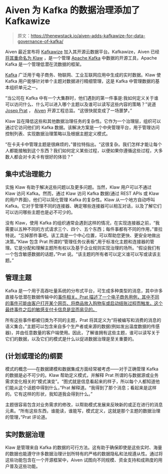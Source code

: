 # Aiven 为 Kafka 的数据治理添加了 Kafkawize

> 原文：<https://thenewstack.io/aiven-adds-kafkawize-for-data-governance-of-kafka/>

Aiven 最近宣布将 [Kafkawize](https://kafkawize.com/) 加入其开源云数据平台。Kafkawize，Aiven 已经[将其重命名为 Klaw](https://aiven.io/press/kafkawize-joins-aiven-to-continue-open-source-journey) ，是一个管理 [Apache Kafka](https://thenewstack.io/apache-kafka-cornerstone-iot-data-platform/) 中数据的开源工具，Apache Kafka 是一个管理低潜在流数据的框架。

[Kafka](https://kafka.apache.org/) 广泛用于电子商务、物联网、工业互联网应用中生成的实时数据。Klaw 使 Kafka 用户能够针对单个主题对数据进行精细管理，这是 Kafka 中管理数据的基本组织单元之一。

“当公司在 Kafka 中有一个大集群时，他们遇到的第一件事是:我如何定义关于谁可以访问什么、什么可以进入哪个主题以及谁可以读写这些内容的策略？”说道 [Josep Prat](https://de.linkedin.com/in/jlprat) ， [Aiven](https://aiven.io/) 开源工程总监。“这很快就变成了一场噩梦。”

Klaw 旨在降低这些和其他数据治理任务的复杂性。它作为一个治理层，组织可以通过它访问他们的 Kafka 数据。该解决方案是一个中央管理平台，用于管理访问控制列表、实现数据治理策略以及根据主题定义模式。

“在卡夫卡中管理主题是很麻烦的，”普拉特指出。“这很复杂。我们怎样才能让每个人都能接触到这个东西？我们如何定义某些过程，以便如果你遵循这些过程，大多数人都会对卡夫卡有很好的体验？”

## 集中式治理能力

实施 Klaw 有助于解决这些问题以及更多问题。当然，Klaw 用户可以不通过 Klaw 访问 Kafka。然而，通过 Klaw 访问 Kafka 数据(通过 REST APIs 或 Klaw 的用户界面)，他们可以简化管理 Kafka 的复杂性。Klaw 从一个地方自动呼叫 Kafka。它对于管理不同的连接器、确定哪些连接器可以相互对话，以及了解它们可以访问哪些主题也是必不可少的。

没有 Klaw，使用 Kafka 的组织通常会遇到这样的情况，在实现连接器之前，“我需要以五种不同的方式请求三个、四个、五个东西；每件事都有不同的作用，”普拉特说。“忘掉那件事吧。该工具是一个中心位置，可以帮助您更快、更安全地做出决策。”Klaw 包含 Prat 所谓的“管理任务仪表板”,用于标准化主题和连接器的管理。它是分配和理解主题所有权以及基于企业规则实现治理的场所。“假设我们有一个包含敏感数据的话题，”Prat 说。“该主题的所有者可以定义谁可以写或读该主题。”

## 管理主题

Kafka 是一个用于高吞吐量系统的分布式平台，可生成多种类型的消息，其中许多直接与低潜在数据传输中的[事件相关。Prat 描述了一个电子商务用例，其中不同的事件可能由客户打开某个网页、将商品放入购物车或启动结账过程而触发。这个最终事件之后的敏感支付卡信息是显而易见的。](https://kafka.apache.org/documentation/#intro_streaming)

所有这些事件都被归类为不同的主题，Prat 将其定义为“将被编写和消费的消息的语义集合。”主题可以包含来自多个生产者或来源的数据(例如发出温度数据的传感器)，并由任意数量的客户端使用。因此，了解谁拥有这些主题，谁可以读写关于它们的数据，以及它们的模式是什么以促进数据治理是至关重要的。

## (计划或理论的)纲要

模式的概念——在数据建模和数据集成方面经常被考虑——对于正确管理 Kafka 的数据是必不可少的。Klaw 帮助定义模式，并解释 Prat 所谓的与数据源或业务需求变化相关的“模式演变”。“图式就是信息看起来的样子，所以每个人都知道他们能从这个话题中得到什么，”Prat 解释道。“我得到了那个消息；看起来是这样的。它有这样的形状，我知道我会得到什么。”

主题很容易包含对业务需求的修改，以帮助模式发展来反映新的或正在进行的消息元素。“所有这些东西，谁能读，谁能写，模式定义，这就是那个主题的数据治理的管理，”Prat 评论道。

## 实时数据治理

Klaw 是管理来自 Kafka 的数据的可行方法。这有助于确保即使是这些实时、海量的数据也能遵守许多数据治理计划所特有的严格的数据隐私和法规遵从性。通过将这些功能包含在一个开源框架中，Aiven 试图向不同规模、资金支持和成熟度的用户普及这些功能。

<svg xmlns:xlink="http://www.w3.org/1999/xlink" viewBox="0 0 68 31" version="1.1"><title>Group</title> <desc>Created with Sketch.</desc></svg>